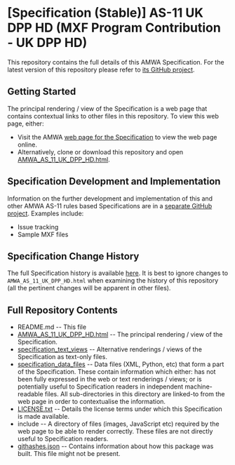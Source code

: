 # **[Specification (Stable)]** AS-11 UK DPP HD (MXF Program Contribution - UK DPP HD)

This repository contains the full details of this AMWA Specification. For the latest version of this repository please refer to [its GitHub project](https://github.com/AMWA-TV/AS-11_UK_DPP_HD/).

## Getting Started

The principal rendering / view of the Specification is a web page that contains contextual links to other files in this repository. To view this web page, either:
* Visit the AMWA [web page for the Specification](http://amwa.tv/projects/AS-11-UK-DPP-HD.shtml) to view the web page online.
* Alternatively, clone or download this repository and open [AMWA_AS_11_UK_DPP_HD.html](AMWA_AS_11_UK_DPP_HD.html).

## Specification Development and Implementation

Information on the further development and implementation of this and other AMWA AS-11 rules based Specifications are in a [separate GitHub project](https://github.com/AMWA-TV/AS-11_Overview/). Examples include:
* Issue tracking
* Sample MXF files

## Specification Change History

The full Specification history is available [here](https://github.com/AMWA-TV/AS-11_UK_DPP_HD/commits). It is best to ignore changes to `AMWA_AS_11_UK_DPP_HD.html` when examining the history of this repository (all the pertinent changes will be apparent in other files).

## Full Repository Contents

* README.md -- This file
* [AMWA_AS_11_UK_DPP_HD.html](AMWA_AS_11_UK_DPP_HD.html) -- The principal rendering / view of the Specification.
* [specification_text_views](specification_text_views) -- Alternative renderings / views of the Specification as text-only files.
* [specification_data_files](specification_data_files) -- Data files (XML, Python, etc) that form a part of the Specification. These contain information which either: has not been fully expressed in the web or text renderings / views; or is potentially useful to Specification readers in independent machine-readable files. All sub-directories in this directory are linked-to from the web page in order to contextualise the information.
* [LICENSE.txt](LICENSE.txt) -- Details the license terms under which this Specification is made available.
* include -- A directory of files (images, JavaScript etc) required by the web page to be able to render correctly. These files are not directly useful to Specification readers.
* [githashes.json](githashes.json) -- Contains information about how this package was built. This file might not be present.
